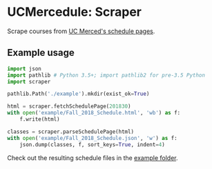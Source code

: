 # UCMercedule: Scraper
Scrape courses from [UC Merced's schedule pages][1].

## Example usage
```python
import json
import pathlib # Python 3.5+; import pathlib2 for pre-3.5 Python
import scraper

pathlib.Path('./example').mkdir(exist_ok=True)

html = scraper.fetchSchedulePage(201830)
with open('example/Fall_2018_Schedule.html', 'wb') as f:
    f.write(html)

classes = scraper.parseSchedulePage(html)
with open('example/Fall_2018_Schedule.json', 'w') as f:
    json.dump(classes, f, sort_keys=True, indent=4)
```
Check out the resulting schedule files in the [example folder](example/).

[1]: https://mystudentrecord.ucmerced.edu/pls/PROD/xhwschedule.p_selectsubject